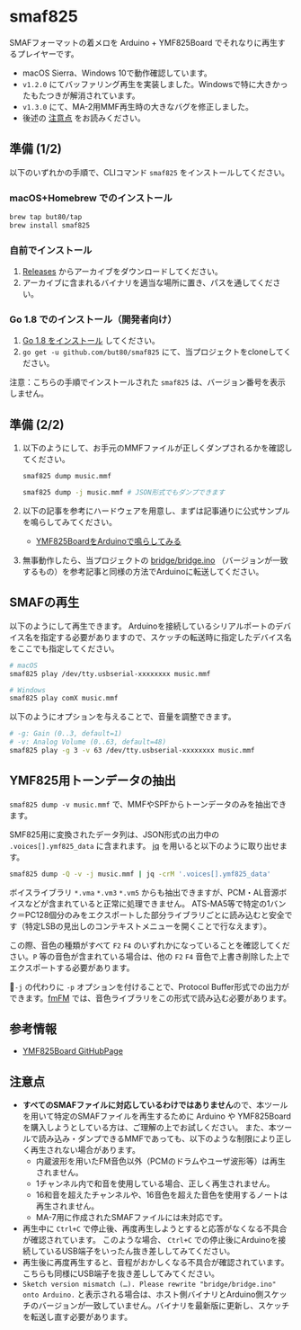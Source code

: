 # smaf825

SMAFフォーマットの着メロを Arduino + YMF825Board でそれなりに再生するプレイヤーです。

- macOS Sierra、Windows 10で動作確認しています。
- `v1.2.0` にてバッファリング再生を実装しました。Windowsで特に大きかったもたつきが解消されています。
- `v1.3.0` にて、MA-2用MMF再生時の大きなバグを修正しました。
- 後述の [注意点](#注意点) をお読みください。

## 準備 (1/2)

以下のいずれかの手順で、CLIコマンド `smaf825` をインストールしてください。

### macOS+Homebrew でのインストール

```bash
brew tap but80/tap
brew install smaf825
```

### 自前でインストール

1. [Releases](https://github.com/but80/smaf825/releases) からアーカイブをダウンロードしてください。
2. アーカイブに含まれるバイナリを適当な場所に置き、パスを通してください。

### Go 1.8 でのインストール（開発者向け）

1. [Go 1.8 をインストール](https://golang.org/dl/) してください。
2. `go get -u github.com/but80/smaf825` にて、当プロジェクトをcloneしてください。

注意：こちらの手順でインストールされた `smaf825` は、バージョン番号を表示しません。

## 準備 (2/2)

1. 以下のようにして、お手元のMMFファイルが正しくダンプされるかを確認してください。
   
   ```bash
   smaf825 dump music.mmf
   
   smaf825 dump -j music.mmf # JSON形式でもダンプできます
   ```
2. 以下の記事を参考にハードウェアを用意し、まずは記事通りに公式サンプルを鳴らしてみてください。
   - [YMF825BoardをArduinoで鳴らしてみる](https://fabble.cc/yamahafsm/ymf825boardarduino)
3. 無事動作したら、当プロジェクトの [bridge/bridge.ino](bridge/bridge.ino) （バージョンが一致するもの）を参考記事と同様の方法でArduinoに転送してください。

## SMAFの再生

以下のようにして再生できます。
Arduinoを接続しているシリアルポートのデバイス名を指定する必要がありますので、スケッチの転送時に指定したデバイス名をここでも指定してください。

```bash
# macOS
smaf825 play /dev/tty.usbserial-xxxxxxxx music.mmf

# Windows
smaf825 play comX music.mmf
```

以下のようにオプションを与えることで、音量を調整できます。

```bash
# -g: Gain (0..3, default=1)
# -v: Analog Volume (0..63, default=48)
smaf825 play -g 3 -v 63 /dev/tty.usbserial-xxxxxxxx music.mmf
```

## YMF825用トーンデータの抽出

`smaf825 dump -v music.mmf` で、MMFやSPFからトーンデータのみを抽出できます。

SMF825用に変換されたデータ列は、JSON形式の出力中の `.voices[].ymf825_data` に含まれます。
[jq](https://stedolan.github.io/jq/) を用いると以下のように取り出せます。

```bash
smaf825 dump -Q -v -j music.mmf | jq -crM '.voices[].ymf825_data'
```

ボイスライブラリ `*.vma` `*.vm3` `*.vm5` からも抽出できますが、PCM・AL音源ボイスなどが含まれていると正常に処理できません。
ATS-MA5等で特定の1バンク＝PC128個分のみをエクスポートした部分ライブラリごとに読み込むと安全です（特定LSBの見出しのコンテキストメニューを開くことで行なえます）。

この際、音色の種類がすべて `F2` `F4` のいずれかになっていることを確認してください。`P` 等の音色が含まれている場合は、他の `F2` `F4` 音色で上書き削除した上でエクスポートする必要があります。

`-j` の代わりに `-p` オプションを付けることで、Protocol Buffer形式での出力ができます。[fmFM](https://github.com/but80/fmfm) では、音色ライブラリをこの形式で読み込む必要があります。

## 参考情報

- [YMF825Board GitHubPage](https://yamaha-webmusic.github.io/ymf825board/intro/)

## 注意点

- **すべてのSMAFファイルに対応しているわけではありません**ので、本ツールを用いて特定のSMAFファイルを再生するために
  Arduino や YMF825Board を購入しようとしている方は、ご理解の上でお試しください。
  また、本ツールで読み込み・ダンプできるMMFであっても、以下のような制限により正しく再生されない場合があります。
  - 内蔵波形を用いたFM音色以外（PCMのドラムやユーザ波形等）は再生されません。
  - 1チャンネル内で和音を使用している場合、正しく再生されません。
  - 16和音を超えたチャンネルや、16音色を超えた音色を使用するノートは再生されません。
  - MA-7用に作成されたSMAFファイルには未対応です。
- 再生中に `Ctrl+C` で停止後、再度再生しようとすると応答がなくなる不具合が確認されています。
  このような場合、 `Ctrl+C` での停止後にArduinoを接続しているUSB端子をいったん抜き差ししてみてください。
- 再生後に再度再生すると、音程がおかしくなる不具合が確認されています。こちらも同様にUSB端子を抜き差ししてみてください。
- `Sketch version mismatch (…). Please rewrite "bridge/bridge.ino" onto Arduino.` と表示される場合は、ホスト側バイナリとArduino側スケッチのバージョンが一致していません。バイナリを最新版に更新し、スケッチを転送し直す必要があります。
